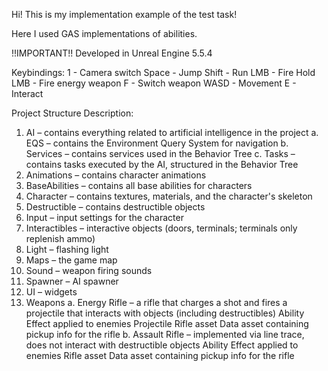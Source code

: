 Hi! This is my implementation example of the test task!

Here I used GAS implementations of abilities.

!!IMPORTANT!!
Developed in Unreal Engine 5.5.4

Keybindings:
1 - Camera switch
Space - Jump
Shift - Run
LMB - Fire
Hold LMB - Fire energy weapon
F - Switch weapon
WASD - Movement
E - Interact

Project Structure Description:

1. AI – contains everything related to artificial intelligence in the project
  a. EQS – contains the Environment Query System for navigation
  b. Services – contains services used in the Behavior Tree
  c. Tasks – contains tasks executed by the AI, structured in the Behavior Tree
2. Animations – contains character animations
3. BaseAbilities – contains all base abilities for characters
4. Character – contains textures, materials, and the character's skeleton
5. Destructible – contains destructible objects
6. Input – input settings for the character
7. Interactibles – interactive objects (doors, terminals; terminals only replenish ammo)
8. Light – flashing light
9. Maps – the game map
10. Sound – weapon firing sounds
11. Spawner – AI spawner
12. UI – widgets
13. Weapons
  a. Energy Rifle – a rifle that charges a shot and fires a projectile that interacts with objects (including destructibles)
      Ability
      Effect applied to enemies
      Projectile
      Rifle asset
      Data asset containing pickup info for the rifle
  b. Assault Rifle – implemented via line trace, does not interact with destructible objects
      Ability
      Effect applied to enemies
      Rifle asset
      Data asset containing pickup info for the rifle

